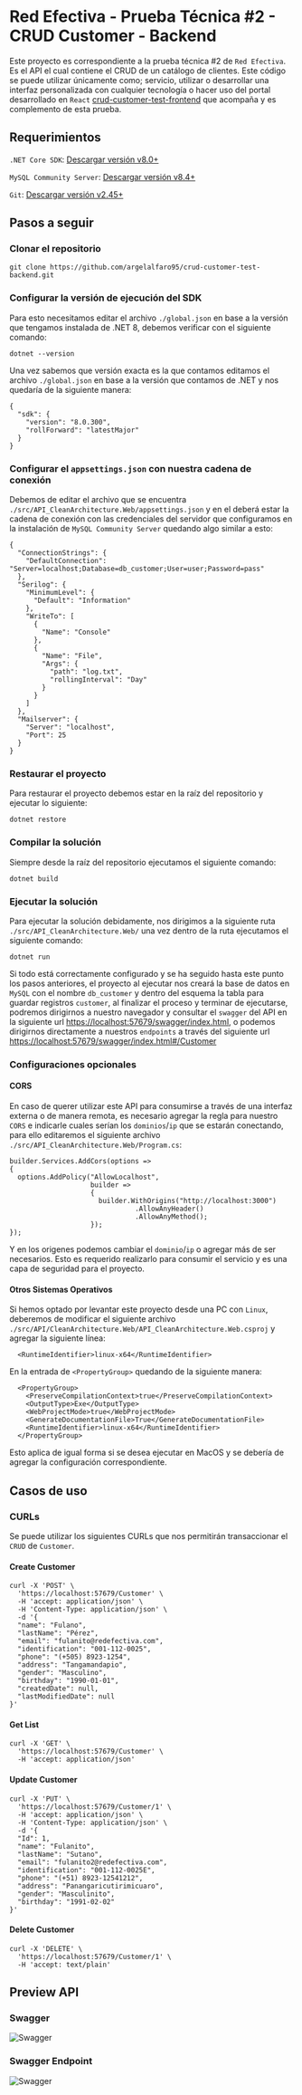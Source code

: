 # Red Efectiva - Prueba Técnica #2 - CRUD Customer - Backend

Este proyecto es correspondiente a la prueba técnica #2 de `Red Efectiva`. Es el API el cual contiene el CRUD de un catálogo de clientes. Este código se puede utilizar únicamente como; servicio, utilizar o desarrollar una interfaz personalizada con cualquier tecnología o hacer uso del portal desarrollado en `React` [crud-customer-test-frontend](https://github.com/argelalfaro95/crud-customer-test-frontend?tab=readme-ov-file) que acompaña y es complemento de esta prueba.

## Requerimientos

`.NET Core SDK`: [Descargar versión v8.0+](https://dotnet.microsoft.com/en-us/download/dotnet/8.0)

`MySQL Community Server`: [Descargar versión v8.4+](https://dev.mysql.com/downloads/mysql/)

`Git`: [Descargar versión v2.45+](https://git-scm.com/downloads)

## Pasos a seguir

### Clonar el repositorio

    git clone https://github.com/argelalfaro95/crud-customer-test-backend.git

### Configurar la versión de ejecución del SDK

Para esto necesitamos editar el archivo `./global.json` en base a la versión que tengamos instalada de .NET 8, debemos verificar con el siguiente comando:

    dotnet --version

Una vez sabemos que versión exacta es la que contamos editamos el archivo `./global.json` en base a la versión que contamos de .NET y nos quedaría de la siguiente manera:    

```
{
  "sdk": {
    "version": "8.0.300",
    "rollForward": "latestMajor"
  }
}
```

### Configurar el `appsettings.json` con nuestra cadena de conexión

Debemos de editar el archivo que se encuentra `./src/API_CleanArchitecture.Web/appsettings.json` y en el deberá estar la cadena de conexión con las credenciales del servidor que configuramos en la instalación de `MySQL Community Server` quedando algo similar a esto:

```
{
  "ConnectionStrings": {
    "DefaultConnection": "Server=localhost;Database=db_customer;User=user;Password=pass"
  },
  "Serilog": {
    "MinimumLevel": {
      "Default": "Information"
    },
    "WriteTo": [
      {
        "Name": "Console"
      },
      {
        "Name": "File",
        "Args": {
          "path": "log.txt",
          "rollingInterval": "Day"
        }
      }
    ]
  },
  "Mailserver": {
    "Server": "localhost",
    "Port": 25
  }
}
```

### Restaurar el proyecto

Para restaurar el proyecto debemos estar en la raíz del repositorio y ejecutar lo siguiente:

    dotnet restore

### Compilar la solución

Siempre desde la raíz del repositorio ejecutamos el siguiente comando:

    dotnet build

### Ejecutar la solución

Para ejecutar la solución debidamente, nos dirigimos a la siguiente ruta `./src/API_CleanArchitecture.Web/` una vez dentro de la ruta ejecutamos el siguiente comando:

    dotnet run

Si todo está correctamente configurado y se ha seguido hasta este punto los pasos anteriores, el proyecto al ejecutar nos creará la base de datos en `MySQL` con el nombre `db_customer` y dentro del esquema la tabla para guardar registros `customer`, al finalizar el proceso y terminar de ejecutarse, podremos dirigirnos a nuestro navegador y consultar el `swagger` del API en la siguiente url [https://localhost:57679/swagger/index.html](https://localhost:57679/swagger/index.html), o podemos dirigirnos directamente a nuestros `endpoints` a través del siguiente url [https://localhost:57679/swagger/index.html#/Customer](https://localhost:57679/swagger/index.html#/Customer)

### Configuraciones opcionales

#### CORS

En caso de querer utilizar este API para consumirse a través de una interfaz externa o de manera remota, es necesario agregar la regla para nuestro `CORS` e indicarle cuales serían los `dominios`/`ip` que se estarán conectando, para ello editaremos el siguiente archivo `./src/API_CleanArchitecture.Web/Program.cs`:

```
builder.Services.AddCors(options =>
{
  options.AddPolicy("AllowLocalhost",
                    builder =>
                    {
                      builder.WithOrigins("http://localhost:3000")
                               .AllowAnyHeader()
                               .AllowAnyMethod();
                    });
});
```

Y en los origenes podemos cambiar el `dominio`/`ip` o agregar más de ser necesarios. Esto es requerido realizarlo para consumir el servicio y es una capa de seguridad para el proyecto.

#### Otros Sistemas Operativos

Si hemos optado por levantar este proyecto desde una PC con `Linux`, deberemos de modificar el siguiente archivo `./src/API/CleanArchitecture.Web/API_CleanArchitecture.Web.csproj` y agregar la siguiente línea:

      <RuntimeIdentifier>linux-x64</RuntimeIdentifier>

En la entrada de `<PropertyGroup>` quedando de la siguiente manera:

```
  <PropertyGroup>
    <PreserveCompilationContext>true</PreserveCompilationContext>
    <OutputType>Exe</OutputType>
    <WebProjectMode>true</WebProjectMode>
    <GenerateDocumentationFile>True</GenerateDocumentationFile>
    <RuntimeIdentifier>linux-x64</RuntimeIdentifier>
  </PropertyGroup>
```

Esto aplica de igual forma si se desea ejecutar en MacOS y se debería de agregar la configuración correspondiente.

## Casos de uso

### CURLs

Se puede utilizar los siguientes CURLs que nos permitirán transaccionar el `CRUD` de `Customer`.

#### Create Customer

```
curl -X 'POST' \
  'https://localhost:57679/Customer' \
  -H 'accept: application/json' \
  -H 'Content-Type: application/json' \
  -d '{
  "name": "Fulano",
  "lastName": "Pérez",
  "email": "fulanito@redefectiva.com",
  "identification": "001-112-0025",
  "phone": "(+505) 8923-1254",
  "address": "Tangamandapio",
  "gender": "Masculino",
  "birthday": "1990-01-01",
  "createdDate": null,
  "lastModifiedDate": null
}'
```

#### Get List

```
curl -X 'GET' \
  'https://localhost:57679/Customer' \
  -H 'accept: application/json'
```

#### Update Customer

```
curl -X 'PUT' \
  'https://localhost:57679/Customer/1' \
  -H 'accept: application/json' \
  -H 'Content-Type: application/json' \
  -d '{
  "Id": 1,
  "name": "Fulanito",
  "lastName": "Sutano",
  "email": "fulanito2@redefectiva.com",
  "identification": "001-112-0025E",
  "phone": "(+51) 8923-12541212",
  "address": "Panangaricutirimicuaro",
  "gender": "Masculinito",
  "birthday": "1991-02-02"
}'
```

#### Delete Customer

```
curl -X 'DELETE' \
  'https://localhost:57679/Customer/1' \
  -H 'accept: text/plain'
```

## Preview API

### Swagger

![Swagger](/public/resource/crud-backend-customer-01.png)

### Swagger Endpoint

![Swagger](/public/resource/crud-backend-customer-02.png)